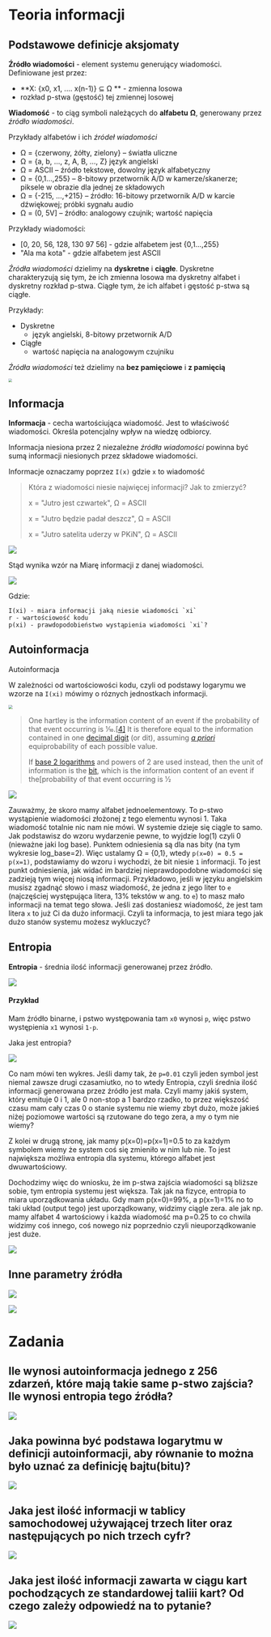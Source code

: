 # Teoria informacji

## Podstawowe definicje aksjomaty

**Źródło wiadomości** - element systemu generujący wiadomości. Definiowane jest przez:

- **X: {x0, x1, .... x(n-1)} ⊆ Ω ** - zmienna losowa
- rozkład p-stwa (gęstość) tej zmiennej losowej

**Wiadomość** - to ciąg symboli należących do **alfabetu**  **Ω**, generowany przez *źródło wiadomości*.

Przykłady alfabetów i ich *źródeł wiadomości*

- Ω = {czerwony, żółty, zielony} – światła uliczne 
- Ω = {a, b, …, z, A, B, …, Z} język angielski
- Ω = ASCII – źródło tekstowe, dowolny język alfabetyczny
- Ω = {0,1…,255} –  8-bitowy przetwornik A/D w kamerze/skanerze; piksele w obrazie dla jednej ze składowych
-  Ω = {-215, ...,+215} – źródło: 16-bitowy przetwornik A/D  w karcie dźwiękowej; próbki sygnału audio
-  Ω = (0, 5V] – źródło: analogowy czujnik; wartość napięcia

Przykłady wiadomości:

- [0, 20, 56, 128, 130 97 56] - gdzie alfabetem jest {0,1…,255}
- "Ala ma kota" - gdzie alfabetem jest ASCII

*Źródła wiadomości* dzielimy na **dyskretne** i **ciągłe**. Dyskretne charakteryzują się tym, że ich zmienna losowa ma dyskretny alfabet i dyskretny rozkład p-stwa. Ciągłe tym, że ich alfabet i gęstość p-stwa są ciągłe.

Przykłady:

- Dyskretne
  - język angielski, 8-bitowy przetwornik A/D
- Ciągłe
  - wartość napięcia na analogowym czujniku

*Źródła wiadomości* też dzielimy na **bez pamięciowe** i  **z pamięcią**

<img src="img/1.png" style="zoom:45%;" />

## Informacja

**Informacja** - cecha wartościująca wiadomość. Jest to właściwość wiadomości. Określa potencjalny wpływ na wiedzę odbiorcy. 

Informacja niesiona przez 2 niezależne *źródła wiadomości* powinna być sumą informacji niesionych przez składowe wiadomości.

Informacje oznaczamy poprzez `I(x)` gdzie `x` to wiadomość

> Która z wiadomości niesie najwięcej informacji? Jak to zmierzyć?
>
> x = "Jutro jest czwartek", Ω = ASCII
>
> x = "Jutro będzie padał deszcz", Ω = ASCII
>
> x = "Jutro satelita uderzy w PKiN", Ω = ASCII

![](img/2.jpg)

Stąd wynika wzór na Miarę informacji z danej wiadomości.

![](img/3.png)

Gdzie:

```
I(xi) - miara informacji jaką niesie wiadomości `xi`
r - wartościowość kodu
p(xi) - prawdopodobieństwo wystąpienia wiadomości `xi`?
```

## Autoinformacja

Autoinformacja

W zależności od wartościowości kodu, czyli od podstawy logarymu we wzorze na `I(xi)` mówimy o róznych jednostkach informacji. 

<img src="img/4.png" style="zoom:50%;" />

> One hartley is the information content of an event if the probability of that event occurring is 1⁄10.[[4\]](https://en.wikipedia.org/wiki/Hartley_(unit)#cite_note-IEC-4) It is therefore equal to the information contained in one [decimal digit](https://en.wikipedia.org/wiki/Decimal_digit) (or dit), assuming *[a priori](https://en.wikipedia.org/wiki/A_priori_probability)* equiprobability of each possible value.
>
> If [base 2 logarithms](https://en.wikipedia.org/wiki/Binary_logarithm) and powers of 2 are used instead, then the unit of information is the [bit](https://en.wikipedia.org/wiki/Bit), which is the information content of an event if the[probability of that event occurring is 1⁄2

![](img/5.png)

Zauważmy, że skoro mamy alfabet jednoelementowy. To p-stwo wystąpienie wiadomości złożonej z tego elementu wynosi 1. Taka wiadomość totalnie nic nam nie mówi. W systemie dzieje się ciągle to samo. Jak podstawisz do wzoru wydarzenie pewne, to wyjdzie log(1) czyli 0 (nieważne jaki log base). Punktem odniesienia są dla nas bity (na tym wykresie log_base=2). Więc ustalamy  Ω = {0,1}, wtedy `p(x=0) = 0.5 = p(x=1)`, podstawiamy do wzoru i wychodzi, że bit niesie `1` informacji. To jest punkt odniesienia, jak widać im bardziej nieprawdopodobne wiadomości się zadzieją tym więcej niosą informacji. Przykładowo, jeśli w języku angielskim musisz zgadnąć słowo i masz wiadomość, że jedna z jego liter to `e` (najczęściej występująca litera, 13% tekstów w ang. to `e`) to masz mało informacji na temat tego słowa. Jeśli zaś dostaniesz wiadomość, że jest tam litera `x` to już Ci da dużo informacji. Czyli ta informacja, to jest miara tego jak dużo stanów systemu możesz wykluczyć?

## Entropia

**Entropia** - średnia ilość informacji generowanej przez źródło.

![](img/6.png)

#### Przykład

Mam źródło binarne, i pstwo występowania tam `x0` wynosi `p`, więc pstwo występienia `x1` wynosi `1-p`.

Jaka jest entropia?

![](img/7.png)

Co nam mówi ten wykres. Jeśli damy tak, że `p=0.01` czyli jeden symbol jest niemal zawsze drugi czasamiutko, no to wtedy Entropia, czyli średnia ilość informacji generowana przez źródło jest mała. Czyli mamy jakiś system, który emituje 0 i 1, ale 0 non-stop a 1 bardzo rzadko, to przez większość czasu mam cały czas 0 o stanie systemu nie wiemy zbyt dużo, może jakieś niżej poziomowe wartości są rzutowane do tego zera, a my o tym nie wiemy? 

Z kolei w drugą stronę, jak mamy p(x=0)=p(x=1)=0.5 to za każdym symbolem wiemy że system coś się zmieniło w nim lub nie. To jest największa możliwa entropia dla systemu, którego alfabet jest dwuwartościowy.

Dochodzimy więc do wniosku, że im p-stwa zajścia wiadomości są bliższe sobie, tym entropia systemu jest większa. Tak jak na fizyce, entropia to miara uporządkowania układu. Gdy mam p(x=0)=99%, a p(x=1)=1% no to taki układ (output tego) jest uporządkowany, widzimy ciągle zera. ale jak np. mamy alfabet 4 wartościowy i każda wiadomość ma p=0.25 to co chwila widzimy coś innego, coś nowego niz poprzednio czyli nieuporządkowanie jest duże.

![](img/8.png)

## Inne parametry źródła

![](img/9.png)

![](img/10.png)

# Zadania 

## Ile wynosi autoinformacja jednego z 256 zdarzeń, które mają takie same p-stwo zajścia? Ile wynosi entropia tego źródła?

![](img/11.png)

## Jaka powinna być podstawa logarytmu w definicji autoinformacji, aby równanie to można było uznać za definicję bajtu(bitu)?

![](img/12.png)

## Jaka jest ilość informacji w tablicy samochodowej używającej trzech liter oraz następujących po nich trzech cyfr?

![](img/13.png)

## Jaka jest ilość informacji zawarta w ciągu kart pochodzących ze standardowej taliii kart? Od czego zależy odpowiedź na to pytanie?

![](img/14.png)
